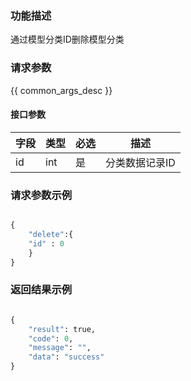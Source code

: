 ### 功能描述

通过模型分类ID删除模型分类

### 请求参数

{{ common_args_desc }}

#### 接口参数

| 字段  |  类型       | 必选   |  描述                            |
|-------|-------------|--------|----------------------------------|
|id     | int         | 是     | 分类数据记录ID                   |


### 请求参数示例

```python

{
    "delete":{
    "id" : 0
    }
}
```


### 返回结果示例

```python

{
    "result": true,
    "code": 0,
    "message": "",
    "data": "success"
}
```

